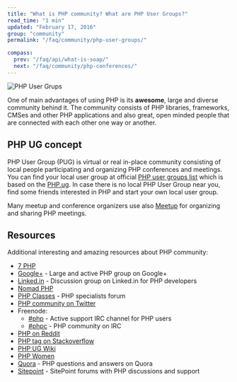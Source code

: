 ```yaml
---
title: "What is PHP community? What are PHP User Groups?"
read_time: "1 min"
updated: "February 17, 2016"
group: "community"
permalink: "/faq/community/php-user-groups/"

compass:
  prev: "/faq/api/what-is-soap/"
  next: "/faq/community/php-conferences/"
---
```


![PHP User Grups](/images/faq/community/php-user-groups.png "PHP User Groups")

One of main advantages of using PHP is its **awesome**, large and diverse community behind it. The community consists of PHP libraries, frameworks, CMSes and other PHP applications and also great, open minded people that are connected with
each other one way or another.

## PHP UG concept

PHP User Group (PUG) is virtual or real in-place community consisting of local people participating and organizing PHP conferences and meetings. You
can find your local user group at official [PHP user groups list][php-net-ug] which is based on the [PHP.ug][php-ug]. In case there is no local
PHP User Group near you, find some friends interested in PHP and start your own local user group.

Many meetup and conference organizers use also [Meetup](http://www.meetup.com/) for organizing and sharing PHP meetings.

## Resources

Additional interesting and amazing resources about PHP community:

* [7 PHP](http://7php.com/category/conferences-user-groups/)
* [Google+](https://plus.google.com/u/0/communities/104245651975268426012) - Large and active PHP group on Google+
* [Linked.in](https://www.linkedin.com/groups/42140) - Discussion group on Linked.in for PHP developers
* [Nomad PHP](http://nomadphp.com)
* [PHP Classes](http://www.phpclasses.org/discuss/) - PHP specialists forum
* [PHP community on Twitter](https://twitter.com/phpc)
* Freenode:
    * [#php](http://webchat.freenode.net/?channels=php) - Active support IRC channel for PHP users
    * [#phpc](irc://chat.freenode.net:6667/phpc) - PHP community on IRC
* [PHP on Reddit](http://www.reddit.com/r/PHP)
* [PHP tag on Stackoverflow](http://stackoverflow.com/questions/tagged/php)
* [PHP UG Wiki](https://wiki.php.net/usergroups)
* [PHP Women](http://phpwomen.org/)
* [Quora](https://www.quora.com/topic/PHP-programming-language-1) - PHP questions and answers on Quora
* [Sitepoint](https://www.sitepoint.com/community/) - SitePoint forums with PHP discussions and support


[php-net-ug]: http://php.net/ug
[php-ug]: http://php.ug
